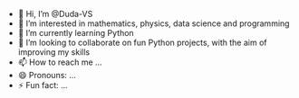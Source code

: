 - 👋 Hi, I’m @Duda-VS
- 👀 I’m interested in mathematics, physics, data science and programming
- 🌱 I’m currently learning Python
- 💞️ I’m looking to collaborate on fun Python projects, with the aim of improving my skills
- 📫 How to reach me ...
- 😄 Pronouns: ...
- ⚡ Fun fact: ...

<!---
Duda-VS/Duda-VS is a ✨ special ✨ repository because its `README.md` (this file) appears on your GitHub profile.
You can click the Preview link to take a look at your changes.
--->
